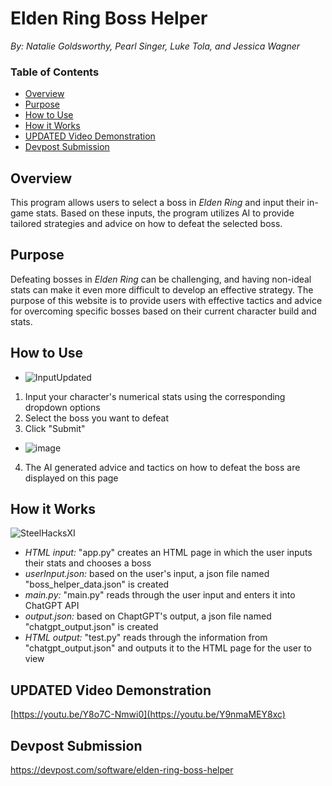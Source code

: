 # Elden Ring Boss Helper
*By: Natalie Goldsworthy, Pearl Singer, Luke Tola, and Jessica Wagner*
### Table of Contents
- [Overview](#overview)
- [Purpose](#purpose)
- [How to Use](#how-to-use)
- [How it Works](#how-it-works)
- [UPDATED Video Demonstration](#UPDATED-video-demonstration)
- [Devpost Submission](#devpost-submission)

## Overview
This program allows users to select a boss in *Elden Ring* and input their in-game stats. Based on these inputs, the program utilizes AI to provide tailored strategies and advice on how to defeat the selected boss.

## Purpose
Defeating bosses in *Elden Ring* can be challenging, and having non-ideal stats can make it even more difficult to develop an effective strategy. The purpose of this website is to provide users with effective tactics and advice for overcoming specific bosses based on their current character build and stats.

## How to Use
- ![InputUpdated](https://github.com/user-attachments/assets/13d7f8c6-0764-4aed-839b-3c5c83629903)
1. Input your character's numerical stats using the corresponding dropdown options
2. Select the boss you want to defeat
3. Click "Submit"
- ![image](https://github.com/user-attachments/assets/5734a218-d39a-4239-b85a-2a013a67e0fc)
4. The AI generated advice and tactics on how to defeat the boss are displayed on this page

## How it Works
![SteelHacksXI](https://github.com/user-attachments/assets/ace829f7-c342-4cdd-ab89-f6c81fe49d73)
- *HTML input:* "app.py" creates an HTML page in which the user inputs their stats and chooses a boss
- *userInput.json:* based on the user's input, a json file named "boss_helper_data.json" is created
- *main.py:* "main.py" reads through the user input and enters it into ChatGPT API
- *output.json:* based on ChaptGPT's output, a json file named "chatgpt_output.json" is created
- *HTML output:* "test.py" reads through the information from "chatgpt_output.json" and outputs it to the HTML page for the user to view

## UPDATED Video Demonstration
[https://youtu.be/Y8o7C-Nmwi0](https://youtu.be/Y9nmaMEY8xc)

## Devpost Submission
https://devpost.com/software/elden-ring-boss-helper
